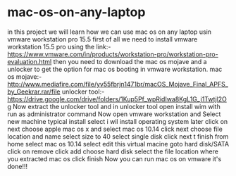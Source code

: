 # mac-os-on-any-laptop
in this project we will learn how we can use mac os on any laptop usin vmware workstation pro 15.5
first of all we need to install vmware workstation 15.5 pro using the link:-https://www.vmware.com/in/products/workstation-pro/workstation-pro-evaluation.html
then you need to download the mac os mojave and a unlocker to get the option for mac os booting in vmware workstation.
mac os mojave:-http://www.mediafire.com/file/yv55fbrjn1471br/macOS_Mojave_Final_APFS_by_Geekrar.rar/file
unlocker tool:-https://drive.google.com/drive/folders/1Kup5Pf_wpRidIwa8KgL1G_j1Twtjl2Og
Now extract the unlocker tool and in unlocker tool open install wim with run as administrator command
Now open vmware workstation and 
Select new machine
typical install
select i wil install operating system later 
click on next
choose apple mac os x
and select mac os 10.14
click next
choose file location and name
select size to 40
select single disk 
click next t
finish
from home select mac os 10.14
select edit this virtual macine
goto hard disk/SATA
click on remove 
click add 
choose hard disk
select the file location where you extracted mac os
click finish
Now you can run mac os on vmware it's done!!!
